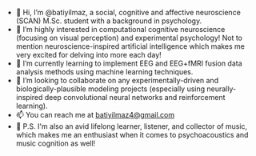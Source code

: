 - 👋 Hi, I’m @batiyilmaz, a social, cognitive and affective neuroscience (SCAN) M.Sc. student with a background in psychology.
- 🧠 I’m highly interested in computational cognitive neuroscience (focusing on visual perception) and experimental psychology! Not to mention neuroscience-inspired artificial intelligence which makes me very excited for delving into more each day!
- 🌱 I’m currently learning to implement EEG and EEG+fMRI fusion data analysis methods using machine learning techniques.
- 🤝 I’m looking to collaborate on any experimentally-driven and biologically-plausible modeling projects (especially using neurally-inspired deep convolutional neural networks and reinforcement learning).
- 📫 You can reach me at batiyilmaz4@gmail.com
- 🎵 P.S. I'm also an avid lifelong learner, listener, and collector of music, which makes me an enthusiast when it comes to psychoacoustics and music cognition as well!


<!---
batiyilmaz/batiyilmaz is a ✨ special ✨ repository because its `README.md` (this file) appears on your GitHub profile.
You can click the Preview link to take a look at your changes.
--->
